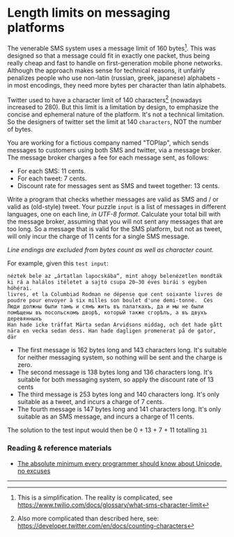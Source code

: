 # Length limits on messaging platforms

The venerable SMS system uses a message limit of 160 bytes[^1]. This was designed so that a message could fit in exactly one packet, thus being really cheap and fast to handle on first-generation mobile phone networks. Although the approach makes sense for technical reasons, it unfairly penalizes people who use non-latin (russian, greek, japanese) alphabets - in most encodings, they need more bytes per character than latin alphabets.

Twitter used to have a character limit of 140 characters[^2] (nowadays increased to 280). But this limit is a limitation by design, to emphasize the concise and ephemeral nature of the platform. It's not a technical limitation. So the designers of twitter set the limit at 140 `characters`, NOT the number of bytes.

You are working for a fictious company named "TOPlap", which sends messages to customers using both SMS and twitter, via a message broker. The message broker charges a fee for each message sent, as follows:

* For each SMS: 11 cents.
* For each tweet: 7 cents.
* Discount rate for messages sent as SMS and tweet together: 13 cents.

Write a program that checks whether messages are valid as SMS and / or valid as (old-style) tweet. Your puzzle `input` is a list of messages in different languages, one on each line, *in UTF-8 format*. Calculate your total bill with the message broker, assuming that you will not sent any messages that are too long. So a message that is valid for the SMS platform, but not as tweet, will only incur the charge of 11 cents for a single SMS message. 

*Line endings are excluded from bytes count as well as character count.*

For example, given this `test input`:

```
néztek bele az „ártatlan lapocskába“, mint ahogy belenézetlen mondták ki rá a halálos itéletet a sajtó csupa 20–30 éves birái s egyben hóhérai.
livres, et la Columbiad Rodman ne dépense que cent soixante livres de poudre pour envoyer à six milles son boulet d'une demi-tonne.  Ces
Люди должны были тамъ и сямъ жить въ палаткахъ, да и мы не были помѣщены въ посольскомъ дворѣ, который также сгорѣлъ, а въ двухъ деревянныхъ
Han hade icke träffat Märta sedan Arvidsons middag, och det hade gått nära en vecka sedan dess. Han hade dagligen promenerat på de gator, där
```

* The first message is 162 bytes long and 143 characters long. It's suitable for neither messaging system, so nothing will be sent and the charge is zero.
* The second message is 138 bytes long and 136 characters long. It's suitable for both messaging system, so apply the discount rate of 13 cents
* The third message is 253 bytes long and 140 characters long. It's only suitable as a tweet, and incurs a charge of 7 cents.
* The fourth message is 147 bytes long and 141 characters long. It's only suitable as an SMS message, and incurs a charge of 11 cents.

The solution to the test input would then be 0 + 13 + 7 + 11 totalling `31`

### Reading & reference materials

* [The absolute minimum every programmer should know about Unicode, no excuses](https://www.joelonsoftware.com/2003/10/08/the-absolute-minimum-every-software-developer-absolutely-positively-must-know-about-unicode-and-character-sets-no-excuses/)

------

[^1]: This is a simplification. The reality is complicated, see https://www.twilio.com/docs/glossary/what-sms-character-limit
[^2]: Also more complicated than described here, see: https://developer.twitter.com/en/docs/counting-characters
